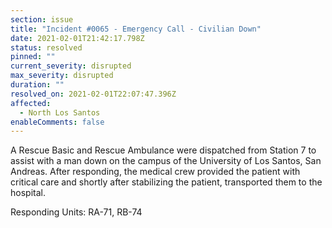 ```yaml
---
section: issue
title: "Incident #0065 - Emergency Call - Civilian Down"
date: 2021-02-01T21:42:17.798Z
status: resolved
pinned: ""
current_severity: disrupted
max_severity: disrupted
duration: ""
resolved_on: 2021-02-01T22:07:47.396Z
affected:
  - North Los Santos
enableComments: false
---
```

A Rescue Basic and Rescue Ambulance were dispatched from Station 7 to assist with a man down on the campus of the University of Los Santos, San Andreas. After responding, the medical crew provided the patient with critical care and shortly after stabilizing the patient, transported them to the hospital.

Responding Units: RA-71, RB-74